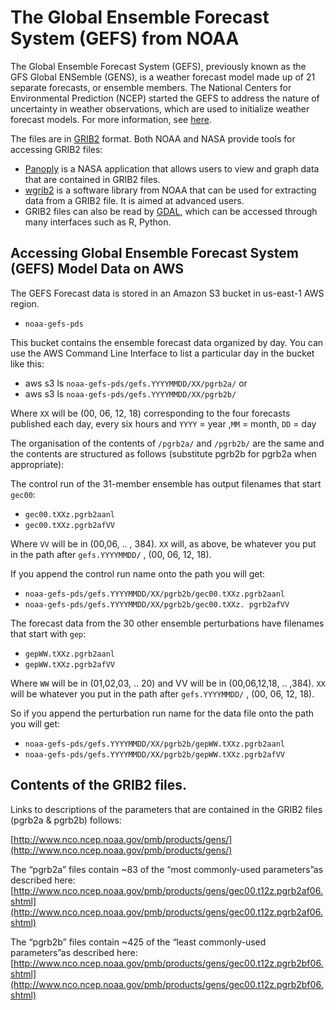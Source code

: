# The Global Ensemble Forecast System (GEFS) from NOAA

The Global Ensemble Forecast System (GEFS), previously known as the GFS Global ENSemble (GENS), is a weather forecast model made up of 21 separate forecasts, or ensemble members. The National Centers for Environmental Prediction (NCEP) started the GEFS to address the nature of uncertainty in weather observations, which are used to initialize weather forecast models. For more information, see [here](https://www.ncei.noaa.gov/products/weather-climate-models/global-ensemble-forecast).

The files are in [GRIB2](http://www.nco.ncep.noaa.gov/pmb/docs/grib2/grib2_doc/) format. Both NOAA and NASA provide tools for accessing GRIB2 files:

 - [Panoply](https://www.giss.nasa.gov/tools/panoply/) is a NASA application that allows users to view and graph data that are contained in GRIB2 files.
 - [wgrib2](http://www.cpc.ncep.noaa.gov/products/wesley/wgrib2/) is a software library from NOAA that can be used for extracting data from a GRIB2 file. It is aimed at advanced users.
 - GRIB2 files can also be read by [GDAL](https://gdal.org/drivers/raster/grib.html), which can be accessed through many interfaces such as R, Python.


## Accessing Global Ensemble Forecast System (GEFS) Model Data on AWS
The GEFS Forecast data is stored in an Amazon S3 bucket in us-east-1 AWS region.

 - `noaa-gefs-pds`

This bucket contains the ensemble forecast data organized by day.
You can use the AWS Command Line Interface to list a particular day in the bucket like this:
 - aws s3 ls `noaa-gefs-pds/gefs.YYYYMMDD/XX/pgrb2a/`
or
 - aws s3 ls `noaa-gefs-pds/gefs.YYYYMMDD/XX/pgrb2b/`

Where `XX`  will be (00, 06, 12, 18) corresponding to the four forecasts published each day, every six hours and `YYYY` = year ,`MM` = month, `DD` = day

The organisation of the contents of `/pgrb2a/` and `/pgrb2b/` are the same and the contents are structured as follows (substitute pgrb2b for pgrb2a when appropriate):

The control run of the 31-member ensemble has output filenames that start  `gec00`:
 - `gec00.tXXz.pgrb2aanl`
 - `gec00.tXXz.pgrb2afVV`

Where `VV` will be in (00,06, .. , 384). `XX` will, as above,   be whatever you put in the path after `gefs.YYYYMMDD/` , (00, 06, 12, 18).

If you append the control run name onto the path you will get:
 - `noaa-gefs-pds/gefs.YYYYMMDD/XX/pgrb2b/gec00.tXXz.pgrb2aanl`
 - `noaa-gefs-pds/gefs.YYYYMMDD/XX/pgrb2b/gec00.tXXz. pgrb2afVV`

The forecast data from the 30 other ensemble perturbations have filenames that start  with `gep`:
 - `gepWW.tXXz.pgrb2aanl`
 - `gepWW.tXXz.pgrb2afVV`

Where `WW` will be in (01,02,03, .. 20) and VV will be in (00,06,12,18, .. ,384). `XX` will  be whatever you put in the path after `gefs.YYYYMMDD/` , (00, 06, 12, 18).

So if you append the perturbation run name for the data file onto the path you will get:
 - `noaa-gefs-pds/gefs.YYYYMMDD/XX/pgrb2b/gepWW.tXXz.pgrb2aanl`
 - `noaa-gefs-pds/gefs.YYYYMMDD/XX/pgrb2b/gepWW.tXXz.pgrb2afVV`

## Contents of the GRIB2 files.

Links to descriptions of the parameters that are contained in the GRIB2 files (pgrb2a & pgrb2b) follows:

[http://www.nco.ncep.noaa.gov/pmb/products/gens/](http://www.nco.ncep.noaa.gov/pmb/products/gens/)

The “pgrb2a” files contain ~83 of the “most commonly-used parameters”as described here:
[http://www.nco.ncep.noaa.gov/pmb/products/gens/gec00.t12z.pgrb2af06.shtml](http://www.nco.ncep.noaa.gov/pmb/products/gens/gec00.t12z.pgrb2af06.shtml)

The “pgrb2b” files contain ~425 of the “least commonly-used parameters”as described here:
[http://www.nco.ncep.noaa.gov/pmb/products/gens/gec00.t12z.pgrb2bf06.shtml](http://www.nco.ncep.noaa.gov/pmb/products/gens/gec00.t12z.pgrb2bf06.shtml)


